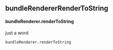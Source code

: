 ## bundleRendererRenderToString
#### bundleRenderer.renderToString
just a word
```
bundleRenderer.renderToString
```
